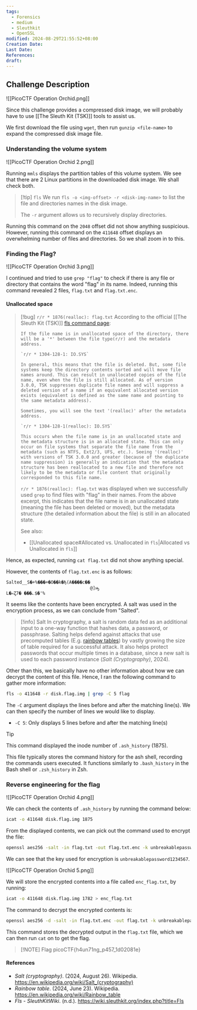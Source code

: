 ```yaml
---
tags:
  - Forensics
  - medium
  - Sleuthkit
  - OpenSSL
modified: 2024-08-29T21:55:52+08:00
Creation Date: 
Last Date: 
References: 
draft: 
---
```

## Challenge Description 
![[PicoCTF Operation Orchid.png]]

Since this challenge provides a compressed disk image, we will probably have to use [[The Sleuth Kit (TSK)]] tools to assist us. 

We first download the file using `wget`, then run `gunzip <file-name>` to expand the compressed disk image file.
### Understanding the volume system
![[PicoCTF Operation Orchid 2.png]]

Running `mmls` displays the partition tables of this volume system. We see that there are 2 Linux partitions in the downloaded disk image. We shall check both.

>[!tip] `fls` 
>We run `fls -o <img-offset> -r <disk-img-name>` to list the file and directories names in the disk image. 
>
>The `-r` argument allows us to recursively display directories.

Running this command on the `2048` offset did not show anything suspicious. However, running this command on the `411648` offset displays an overwhelming number of files and directories. So we shall zoom in to this. 

### Finding the Flag?
![[PicoCTF Operation Orchid 3.png]]

I continued and tried to use `grep "flag"` to check if there is any file or directory that contains the word "flag" in its name. Indeed, running this command revealed 2 files, `flag.txt` and `flag.txt.enc`.
#### Unallocated space
>[!bug] `r/r * 1876(realloc): flag.txt`
>According to the official [[The Sleuth Kit (TSK)]] [fls command page](https://wiki.sleuthkit.org/index.php?title=Fls):
>```
>If the file name is in unallocated space of the directory, there will be a '*' between the file type(r/r) and the metadata address.
>
>`r/r * 1304-128-1: IO.SYS`
>
>In general, this means that the file is deleted. But, some file systems keep the directory contents sorted and will move file names around. This can result in unallocated copies of the file name, even when the file is still allocated. As of version 3.0.0, TSK suppresses duplicate file names and will suppress a deleted version of a name if an equivalent allocated version exists (equivalent is defined as the same name and pointing to the same metadata address).
>
>Sometimes, you will see the text '(realloc)' after the metadata address.
>
>`r/r * 1304-128-1(realloc): IO.SYS`
>
>This occurs when the file name is in an unallocated state and the metadata structure is in an allocated state. This can only occur on file systems that separate the file name from the metadata (such as NTFS, Ext2/3, UFS, etc.). Seeing '(realloc)' with versions of TSK 3.0.0 and greater (because of the duplicate name suppression) is generally an indication that the metadata structure has been reallocated to a new file and therefore not likely to be the metadata or file content that originally corresponded to this file name.
>```
>`r/r * 1876(realloc): flag.txt` was displayed when we successfully used `grep` to find files with "flag" in their names. From the above excerpt, this indicates that the file name is in an unallocated state (meaning the file has been deleted or moved), but the metadata structure (the detailed information about the file) is still in an allocated state.
>
>See also:
>- [[Unallocated space#Allocated vs. Unallocated in `fls`|Allocated vs Unallocated in `fls`]]

Hence, as expected, running `cat flag.txt` did not show anything special. 

However, the contents of `flag.txt.enc` is as follows:

```
Salted__S�+%���+�O��k�ђ(A����c��
                                @]ԣ
L�ޢȤ7� ���؎$�'%
```

 It seems like the contents have been encrypted. A salt was used in the encryption process, as we can conclude from  "Salted". 

>[!info] Salt
>In cryptography, a salt is random data fed as an additional input to a one-way function that hashes data, a password, or passphrase. Salting helps defend against attacks that use precomputed tables (E.g. [rainbow tables](https://en.wikipedia.org/wiki/Rainbow_table)) by vastly growing the size of table required for a successful attack. It also helps protect passwords that occur multiple times in a database, since a new salt is used to each password instance (_Salt (Cryptography)_, 2024). 

Other than this, we basically have no other information about how we can decrypt the content of this file. Hence, I ran the following command to gather more information:

```bash
fls -o 411648 -r disk.flag.img | grep -C 5 flag
```

The `-C` argument displays the lines before and after the matching line(s). We can then specify the number of lines we would like to display.
- `-C 5`: Only displays 5 lines before and after the matching line(s) 

>[!tip]
>This command displayed the inode number of `.ash_history` (1875). 
>
>This file typically stores the command history for the ash shell, recording the commands users executed. It functions similarly to `.bash_history` in the Bash shell or `.zsh_history` in Zsh.
### Reverse engineering for the flag
![[PicoCTF Operation Orchid 4.png]]

We can check the contents of `.ash_history` by running the command below:
```bash
icat -o 411648 disk.flag.img 1875
```
From the displayed contents, we can pick out the command used to encrypt the file:
```bash
openssl aes256 -salt -in flag.txt -out flag.txt.enc -k unbreakablepassword1234567
```
We can see that the key used for encryption is `unbreakablepassword1234567`. 

![[PicoCTF Operation Orchid 5.png]]

We will store the encrypted contents into a file called `enc_flag.txt`, by running:
```bash
icat -o 411648 disk.flag.img 1782 > enc_flag.txt
```
The command to decrypt the encrypted contents is:
```bash
openssl aes256 -d -salt -in flag.txt.enc -out flag.txt -k unbreakablepassword1234567
```
This command stores the decrypted output in the `flag.txt` file, which we can then run `cat` on to get the flag. 

> [!NOTE] Flag
>picoCTF{h4un71ng_p457_1d02081e}
#### References
- _Salt (cryptography)_. (2024, August 26). Wikipedia. https://en.wikipedia.org/wiki/Salt_(cryptography)
- _Rainbow table_. (2024, June 23). Wikipedia. https://en.wikipedia.org/wiki/Rainbow_table
- _Fls - SleuthKitWiki_. (n.d.). https://wiki.sleuthkit.org/index.php?title=Fls
